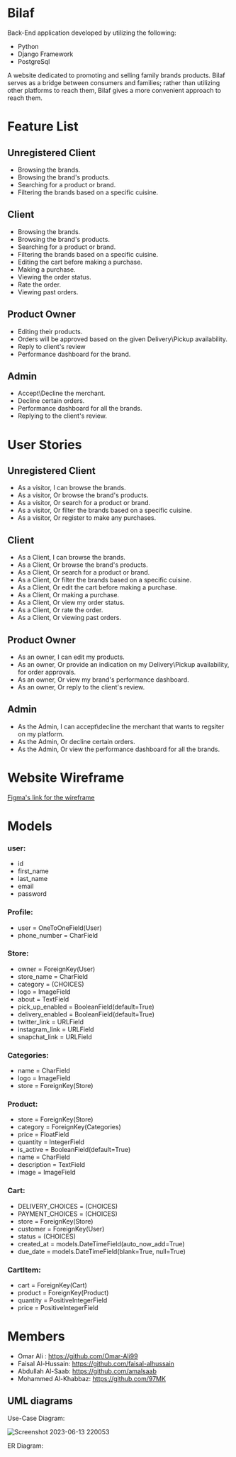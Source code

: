 # Bilaf

Back-End application developed by utilizing the following: 
- Python
- Django Framework
- PostgreSql

A website dedicated to promoting and selling family brands products. Bilaf serves as a bridge between consumers and families; rather than utilizing other platforms to reach them, Bilaf gives a more convenient approach to reach them. 



# Feature List
## Unregistered Client
- Browsing the brands.
- Browsing the brand's products.
- Searching for a product or brand.
- Filtering the brands based on a specific cuisine.
## Client 
- Browsing the brands.
- Browsing the brand's products.
- Searching for a product or brand.
- Filtering the brands based on a specific cuisine.
- Editing the cart before making a purchase.
- Making a purchase.
- Viewing the order status.
- Rate the order.
- Viewing past orders.
## Product Owner
- Editing their products.
- Orders will be approved based on the given Delivery\Pickup availability. 
- Reply to client's review
- Performance dashboard for the brand.
## Admin
- Accept\Decline the merchant.
- Decline certain orders.
- Performance dashboard for all the brands.
- Replying to the client's review.

# User Stories
## Unregistered Client
- As a visitor, I can browse the brands.
- As a visitor, Or browse the brand's products.
- As a visitor, Or search for a product or brand.
- As a visitor, Or filter the brands based on a specific cuisine.
- As a visitor, Or register to make any purchases.
## Client
- As a Client, I can browse the brands.
- As a Client, Or browse the brand's products.
- As a Client, Or search for a product or brand.
- As a Client, Or filter the brands based on a specific cuisine.
- As a Client, Or edit the cart before making a purchase.
- As a Client, Or making a purchase.
- As a Client, Or view my order status.
- As a Client, Or rate the order.
- As a Client, Or viewing past orders.
## Product Owner
- As an owner, I can edit my products.
- As an owner, Or provide an indication on my Delivery\Pickup availability, for order approvals.
- As an owner, Or view my brand's performance dashboard.
- As an owner, Or reply to the client's review.
## Admin
-  As the Admin, I can accept\decline the merchant that wants to regsiter on my platform.
-  As the Admin, Or decline certain orders.
-  As the Admin, Or view the performance dashboard for all the brands.
# Website Wireframe
[Figma's link for the wireframe](https://www.figma.com/file/Pyn0ZtL60KFQpZrYi6JKpK/Bilaf?type=design&node-id=0-1&t=6D7QYlY7L2egdGfx-0)

# Models 
### user:
- id
- first_name
- last_name
- email
- password

### Profile:
- user = OneToOneField(User)
- phone_number = CharField
    
### Store:
- owner = ForeignKey(User)
- store_name = CharField
- category = (CHOICES)
- logo = ImageField
- about = TextField
- pick_up_enabled = BooleanField(default=True)
- delivery_enabled = BooleanField(default=True)
- twitter_link = URLField
- instagram_link = URLField
- snapchat_link = URLField

### Categories:
- name = CharField
- logo = ImageField
- store = ForeignKey(Store)

### Product:
- store = ForeignKey(Store)
- category = ForeignKey(Categories)
- price = FloatField
- quantity = IntegerField
- is_active = BooleanField(default=True)
- name = CharField
- description = TextField
- image = ImageField

### Cart:
- DELIVERY_CHOICES = (CHOICES)
- PAYMENT_CHOICES = (CHOICES)
- store = ForeignKey(Store)
- customer = ForeignKey(User)
- status = (CHOICES)
- created_at = models.DateTimeField(auto_now_add=True)
- due_date = models.DateTimeField(blank=True, null=True)

### CartItem:
- cart = ForeignKey(Cart)
- product = ForeignKey(Product)
- quantity = PositiveIntegerField
- price = PositiveIntegerField


# Members

- Omar Ali : https://github.com/Omar-Ali99
- Faisal Al-Hussain: https://github.com/faisal-alhussain
- Abdullah Al-Saab: https://github.com/amalsaab
- Mohammed Al-Khabbaz: https://github.com/97MK


## UML diagrams

 Use-Case Diagram:
 
 
 ![Screenshot 2023-06-13 220053](https://github.com/Omar-Ali99/Bilaf/assets/101348008/afd44a30-070a-432d-9a4b-b6e08ac4f712)
 
 
 ER Diagram:






